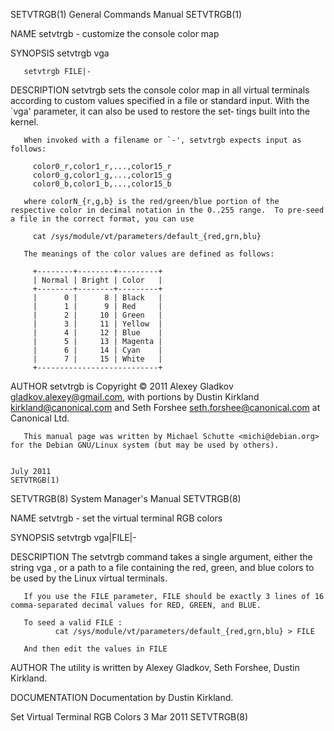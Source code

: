 SETVTRGB(1)                                                                              General Commands Manual                                                                              SETVTRGB(1)

NAME
       setvtrgb - customize the console color map

SYNOPSIS
       setvtrgb vga

       setvtrgb FILE|-

DESCRIPTION
       setvtrgb  sets the console color map in all virtual terminals according to custom values specified in a file or standard input.  With the `vga' parameter, it can also be used to restore the set‐
       tings built into the kernel.

       When invoked with a filename or `-', setvtrgb expects input as follows:

         color0_r,color1_r,...,color15_r
         color0_g,color1_g,...,color15_g
         color0_b,color1_b,...,color15_b

       where colorN_{r,g,b} is the red/green/blue portion of the respective color in decimal notation in the 0..255 range.  To pre-seed a file in the correct format, you can use

         cat /sys/module/vt/parameters/default_{red,grn,blu}

       The meanings of the color values are defined as follows:

         +--------+--------+---------+
         | Normal | Bright | Color   |
         +--------+--------+---------+
         |      0 |      8 | Black   |
         |      1 |      9 | Red     |
         |      2 |     10 | Green   |
         |      3 |     11 | Yellow  |
         |      4 |     12 | Blue    |
         |      5 |     13 | Magenta |
         |      6 |     14 | Cyan    |
         |      7 |     15 | White   |
         +---------------------------+

AUTHOR
       setvtrgb is Copyright © 2011 Alexey Gladkov <gladkov.alexey@gmail.com>, with portions by Dustin Kirkland <kirkland@canonical.com> and Seth Forshee <seth.forshee@canonical.com> at Canonical Ltd.

       This manual page was written by Michael Schutte <michi@debian.org> for the Debian GNU/Linux system (but may be used by others).

                                                                                                July 2011                                                                                     SETVTRGB(1)
SETVTRGB(8)                                                                              System Manager's Manual                                                                              SETVTRGB(8)

NAME
       setvtrgb - set the virtual terminal RGB colors

SYNOPSIS
       setvtrgb vga|FILE|-

DESCRIPTION
       The setvtrgb command takes a single argument, either the string vga , or a path to a file containing the red, green, and blue colors to be used by the Linux virtual terminals.

       If you use the FILE parameter, FILE should be exactly 3 lines of 16 comma-separated decimal values for RED, GREEN, and BLUE.

       To seed a valid FILE :
              cat /sys/module/vt/parameters/default_{red,grn,blu} > FILE

       And then edit the values in FILE

AUTHOR
       The utility is written by Alexey Gladkov, Seth Forshee, Dustin Kirkland.

DOCUMENTATION
       Documentation by Dustin Kirkland.

Set Virtual Terminal RGB Colors                                                                 3 Mar 2011                                                                                    SETVTRGB(8)
